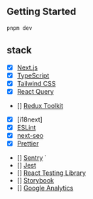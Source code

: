 ## Getting Started

```bash
pnpm dev
```

## stack

- [x] [Next.js](https://nextjs.org/)
- [x] [TypeScript](https://www.typescriptlang.org/)
- [x] [Tailwind CSS](https://tailwindcss.com/)
- [x] [React Query](https://react-query.tanstack.com/)
- [] [Redux Toolkit](https://redux-toolkit.js.org/)
- [x] [i18next]
- [x] [ESLint](https://eslint.org/)
- [x] [next-seo](https://github.com/garmeeh/next-seo)
- [x] [Prettier](https://prettier.io/)
- [] [Sentry](https://sentry.io/welcome/)
  `
- [] [Jest](https://jestjs.io/)
- [] [React Testing Library](https://testing-library.com/docs/react-testing-library/intro/)
- [] [Storybook](https://storybook.js.org/)
- [] [Google Analytics](https://analytics.google.com/analytics/web/)
